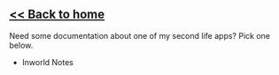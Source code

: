 [<< Back to home](https://devaldon.github.io/Aldon-Wiki/)
--

Need some documentation about one of my second life apps?
Pick one below. 

- Inworld Notes